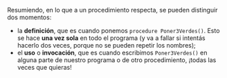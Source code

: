 Resumiendo, en lo que a un procedimiento respecta, se pueden distinguir dos momentos:

- la **definición**, que es cuando ponemos `procedure Poner3Verdes()`. Esto se hace **una vez sola** en todo el programa (y va a fallar si intentás hacerlo dos veces, porque no se pueden repetir los nombres);
- el **uso** o **invocación**, que es cuando escribimos `Poner3Verdes()` en alguna parte de nuestro programa o de otro procedimiento, ¡todas las veces que quieras!